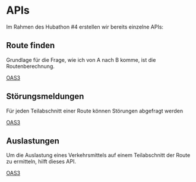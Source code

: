 # APIs

Im Rahmen des Hubathon #4 erstellen wir bereits einzelne APIs:

## Route finden

Grundlage für die Frage, wie ich von A nach B komme, ist die Routenberechnung.

[OAS3](specs/passenger-info.v1.yaml)

## Störungsmeldungen

Für jeden Teilabschnitt einer Route können Störungen abgefragt werden

[OAS3](specs/malfunctions.v1.yaml)

## Auslastungen

Um die Auslastung eines Verkehrsmittels auf einem Teilabschnitt der Route zu ermitteln, hilft dieses API.

[OAS3](specs/utilizations.v1.yaml)
